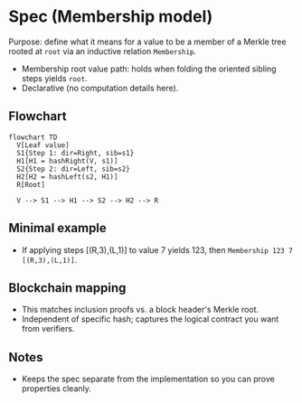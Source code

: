 # Spec (Membership model)

Purpose: define what it means for a value to be a member of a Merkle tree rooted at `root` via an inductive relation `Membership`.

- Membership root value path: holds when folding the oriented sibling steps yields `root`.
- Declarative (no computation details here).

## Flowchart
```mermaid
flowchart TD
  V[Leaf value]
  S1{Step 1: dir=Right, sib=s1}
  H1[H1 = hashRight(V, s1)]
  S2{Step 2: dir=Left, sib=s2}
  H2[H2 = hashLeft(s2, H1)]
  R[Root]

  V --> S1 --> H1 --> S2 --> H2 --> R
```

## Minimal example
- If applying steps [(R,3),(L,1)] to value 7 yields 123, then `Membership 123 7 [(R,3),(L,1)]`.

## Blockchain mapping
- This matches inclusion proofs vs. a block header's Merkle root.
- Independent of specific hash; captures the logical contract you want from verifiers.

## Notes
- Keeps the spec separate from the implementation so you can prove properties cleanly.
